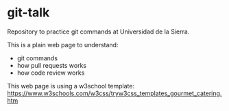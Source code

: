 # git-talk
Repository to practice git commands at Universidad de la Sierra.

This is a plain web page to understand:
- git commands
- how pull requests works
- how code review works

This web page is using a w3school template: https://www.w3schools.com/w3css/tryw3css_templates_gourmet_catering.htm
